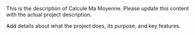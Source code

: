 This is the description of Calcule Ma Moyenne. Please update this content with the actual project description.

Add details about what the project does, its purpose, and key features.
